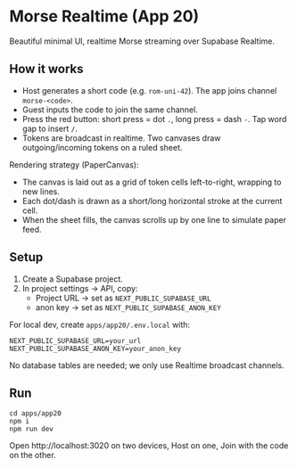 # Morse Realtime (App 20)

Beautiful minimal UI, realtime Morse streaming over Supabase Realtime.

## How it works

- Host generates a short code (e.g. `rom-uni-42`). The app joins channel `morse-<code>`.
- Guest inputs the code to join the same channel.
- Press the red button: short press = dot `.`, long press = dash `-`. Tap word gap to insert `/`.
- Tokens are broadcast in realtime. Two canvases draw outgoing/incoming tokens on a ruled sheet.

Rendering strategy (PaperCanvas):
- The canvas is laid out as a grid of token cells left-to-right, wrapping to new lines.
- Each dot/dash is drawn as a short/long horizontal stroke at the current cell.
- When the sheet fills, the canvas scrolls up by one line to simulate paper feed.

## Setup

1) Create a Supabase project.
2) In project settings → API, copy:
   - Project URL → set as `NEXT_PUBLIC_SUPABASE_URL`
   - anon key → set as `NEXT_PUBLIC_SUPABASE_ANON_KEY`

For local dev, create `apps/app20/.env.local` with:

```
NEXT_PUBLIC_SUPABASE_URL=your_url
NEXT_PUBLIC_SUPABASE_ANON_KEY=your_anon_key
```

No database tables are needed; we only use Realtime broadcast channels.

## Run

```
cd apps/app20
npm i
npm run dev
```

Open http://localhost:3020 on two devices, Host on one, Join with the code on the other.
